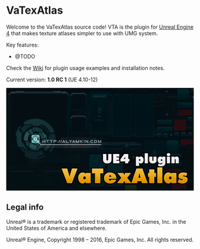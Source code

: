 VaTexAtlas
==========

Welcome to the VaTexAtlas source code! VTA is the plugin for [Unreal Engine 4](https://www.unrealengine.com/) that makes texture atlases simpler to use with UMG system.

Key features:

* @TODO

Check the [Wiki](https://hiazma.atlassian.net/wiki/display/VTA/) for plugin usage examples and installation notes.

Current version: **1.0 RC 1** (UE 4.10-12)

![SCREENSHOT](SCREENSHOT.jpg)


Legal info
----------

Unreal® is a trademark or registered trademark of Epic Games, Inc. in the United States of America and elsewhere.

Unreal® Engine, Copyright 1998 – 2016, Epic Games, Inc. All rights reserved.

